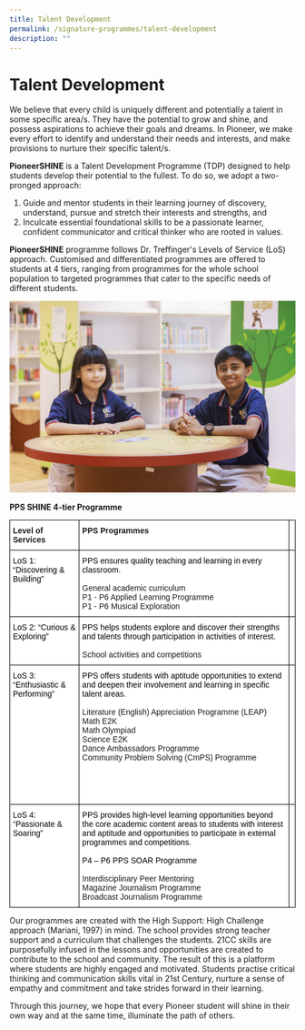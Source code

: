 ```yaml
---
title: Talent Development
permalink: /signature-programmes/talent-development
description: ""
---
```

# Talent Development

We believe that every child is uniquely different and potentially a talent in some specific area/s.  They have the potential to grow and shine, and possess aspirations to achieve their goals and dreams. In Pioneer, we make every effort to identify and understand their needs and interests, and make provisions to nurture their specific talent/s.

**PioneerSHINE** is a Talent Development Programme (TDP) designed to help students develop their potential to the fullest. To do so, we adopt a two-pronged approach:
1. Guide and mentor students in their learning journey of discovery, understand, pursue and stretch their interests and strengths, and
2. Inculcate essential foundational skills to be a passionate learner, confident communicator and critical thinker who are rooted in values.

**PioneerSHINE** programme follows Dr. Treffinger's Levels of Service (LoS) approach. Customised and differentiated programmes are offered to students at 4 tiers, ranging from programmes for the whole school population to targeted programmes that cater to the specific needs of different students. 

![](/images/PPS2021%20Photoshoot%2020%20of%2031.jpg)

**PPS SHINE 4-tier Programme**

<style type="text/css">
.tg  {border-collapse:collapse;border-spacing:0;}
.tg td{border-color:black;border-style:solid;border-width:1px;font-family:Arial, sans-serif;font-size:14px;
  overflow:hidden;padding:10px 5px;word-break:normal;}
.tg th{border-color:black;border-style:solid;border-width:1px;font-family:Arial, sans-serif;font-size:14px;
  font-weight:normal;overflow:hidden;padding:10px 5px;word-break:normal;}
.tg .tg-dgl5{background-color:#FFF;font-weight:bold;text-align:left;vertical-align:top}
.tg .tg-0lax{text-align:left;vertical-align:top}
.tg .tg-ktyi{background-color:#FFF;text-align:left;vertical-align:top}
</style>
<table class="tg">
<thead>
  <tr>
    <th class="tg-dgl5">Level of Services</th>
    <th class="tg-dgl5">PPS Programmes</th>
    <th class="tg-0lax"></th>
  </tr>
</thead>
<tbody>
  <tr>
    <td class="tg-ktyi"><span style="font-weight:300;color:#000">LoS 1: “Discovering &amp; Building” </span><br><br></td>
    <td class="tg-ktyi"><span style="font-weight:300;color:#000">PPS ensures quality teaching and learning in every classroom. </span><br><br><span style="background-color:initial">General academic curriculum </span><br><span style="background-color:initial">P1 - P6 Applied Learning Programme </span><br><span style="background-color:initial">P1 - P6 Musical Exploration </span><br></td>
    <td class="tg-0lax"></td>
  </tr>
  <tr>
    <td class="tg-ktyi"><span style="font-weight:300;color:#000">LoS 2: “Curious &amp; Exploring”</span><br><br><br></td>
    <td class="tg-ktyi"><span style="font-weight:300;color:#000">PPS helps students explore and discover their strengths and talents through participation in activities of interest.</span><br><br><span style="background-color:initial">School activities and competitions  </span><br></td>
    <td class="tg-0lax"></td>
  </tr>
  <tr>
    <td class="tg-ktyi"><span style="font-weight:300;color:#000">LoS 3: “Enthusiastic &amp; Performing”</span><br><br></td>
    <td class="tg-ktyi"><span style="font-weight:300;color:#000">PPS offers students with aptitude opportunities to extend and deepen their involvement and learning in specific talent areas. </span><br><br><span style="background-color:initial">Literature (English) Appreciation Programme (LEAP)</span><br><span style="background-color:initial">Math E2K</span><br><span style="background-color:initial">Math Olympiad</span><br><span style="background-color:initial">Science E2K</span><br><span style="background-color:initial">Dance Ambassadors Programme</span><br><span style="background-color:initial">Community Problem Solving (CmPS) Programme</span><br><br><br><br><br></td>
    <td class="tg-0lax"></td>
  </tr>
  <tr>
    <td class="tg-ktyi"><span style="font-weight:300;color:#000">LoS 4: “Passionate &amp; Soaring”</span></td>
    <td class="tg-ktyi"><span style="font-weight:300;color:#000">PPS provides high-level learning opportunities beyond the core academic content areas to students with interest and aptitude and opportunities to participate in external programmes and competitions.</span><br><br><span style="font-weight:300;color:#000">P4 – P6 PPS SOAR Programme </span><br><br><span style="background-color:initial">Interdisciplinary Peer Mentoring </span><br><span style="background-color:initial">Magazine Journalism Programme</span><br><span style="background-color:initial">Broadcast Journalism Programme</span></td>
    <td class="tg-0lax"></td>
  </tr>
</tbody>
</table>

Our programmes are created with the High Support: High Challenge approach (Mariani, 1997) in mind. The school provides strong teacher support and a curriculum that challenges the students. 21CC skills are purposefully infused in the lessons and opportunities are created to contribute to the school and community. The result of this is a platform where students are highly engaged and motivated. Students practise critical thinking and communication skills vital in 21st Century, nurture a sense of empathy and commitment and take strides forward in their learning. 

Through this journey, we hope that every Pioneer student will shine in their own way and at the same time, illuminate the path of others.